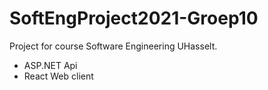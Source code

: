 # SoftEngProject2021-Groep10
Project for course Software Engineering UHasselt.
- ASP.NET Api
- React Web client
